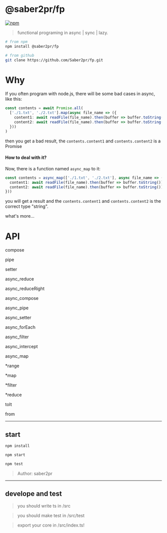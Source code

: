 # @saber2pr/fp

[![npm](https://img.shields.io/npm/v/@saber2pr/fp.svg?color=%237712c9)](https://www.npmjs.com/package/@saber2pr/fp)

> functional programing in async | sync | lazy.

```bash
# from npm
npm install @saber2pr/fp

# from github
git clone https://github.com/Saber2pr/fp.git
```

# Why

If you often program with node.js, there will be some bad cases in async, like this:

```ts
const contents = await Promise.all(
  ['./1.txt', './2.txt'].map(async file_name => ({
    content1: await readFile(file_name).then(buffer => buffer.toString()),
    content2: await readFile(file_name).then(buffer => buffer.toString())
  }))
)
```

then you get a bad result, the `contents.content1` and `contents.content2` is a Promise

#### How to deal with it?

Now, there is a function named `async_map` to it:

```ts
const contents = async_map(['./1.txt', './2.txt'], async file_name => ({
  content1: await readFile(file_name).then(buffer => buffer.toString()),
  content2: await readFile(file_name).then(buffer => buffer.toString())
}))
```

you will get a result and the `contents.content1` and `contents.content2` is the correct type "string".

what's more...

# API

compose

pipe

setter

async_reduce

async_reduceRight

async_compose

async_pipe

async_setter

async_forEach

async_filter

async_intercept

async_map

\*range

\*map

\*filter

\*reduce

toIt

from

---

## start

```bash
npm install
```

```bash
npm start

npm test

```

> Author: saber2pr

---

## develope and test

> you should write ts in /src

> you should make test in /src/test

> export your core in /src/index.ts!
